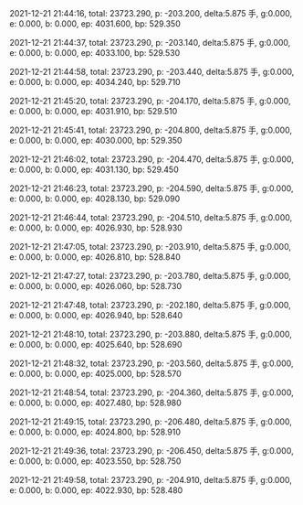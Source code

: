 2021-12-21 21:44:16, total: 23723.290, p: -203.200, delta:5.875 手, g:0.000, e: 0.000, b: 0.000, ep: 4031.600, bp: 529.350

2021-12-21 21:44:37, total: 23723.290, p: -203.140, delta:5.875 手, g:0.000, e: 0.000, b: 0.000, ep: 4033.100, bp: 529.530

2021-12-21 21:44:58, total: 23723.290, p: -203.440, delta:5.875 手, g:0.000, e: 0.000, b: 0.000, ep: 4034.240, bp: 529.710

2021-12-21 21:45:20, total: 23723.290, p: -204.170, delta:5.875 手, g:0.000, e: 0.000, b: 0.000, ep: 4031.910, bp: 529.510

2021-12-21 21:45:41, total: 23723.290, p: -204.800, delta:5.875 手, g:0.000, e: 0.000, b: 0.000, ep: 4030.000, bp: 529.350

2021-12-21 21:46:02, total: 23723.290, p: -204.470, delta:5.875 手, g:0.000, e: 0.000, b: 0.000, ep: 4031.130, bp: 529.450

2021-12-21 21:46:23, total: 23723.290, p: -204.590, delta:5.875 手, g:0.000, e: 0.000, b: 0.000, ep: 4028.130, bp: 529.090

2021-12-21 21:46:44, total: 23723.290, p: -204.510, delta:5.875 手, g:0.000, e: 0.000, b: 0.000, ep: 4026.930, bp: 528.930

2021-12-21 21:47:05, total: 23723.290, p: -203.910, delta:5.875 手, g:0.000, e: 0.000, b: 0.000, ep: 4026.810, bp: 528.840

2021-12-21 21:47:27, total: 23723.290, p: -203.780, delta:5.875 手, g:0.000, e: 0.000, b: 0.000, ep: 4026.060, bp: 528.730

2021-12-21 21:47:48, total: 23723.290, p: -202.180, delta:5.875 手, g:0.000, e: 0.000, b: 0.000, ep: 4026.940, bp: 528.640

2021-12-21 21:48:10, total: 23723.290, p: -203.880, delta:5.875 手, g:0.000, e: 0.000, b: 0.000, ep: 4025.640, bp: 528.690

2021-12-21 21:48:32, total: 23723.290, p: -203.560, delta:5.875 手, g:0.000, e: 0.000, b: 0.000, ep: 4025.000, bp: 528.570

2021-12-21 21:48:54, total: 23723.290, p: -204.360, delta:5.875 手, g:0.000, e: 0.000, b: 0.000, ep: 4027.480, bp: 528.980

2021-12-21 21:49:15, total: 23723.290, p: -206.480, delta:5.875 手, g:0.000, e: 0.000, b: 0.000, ep: 4024.800, bp: 528.910

2021-12-21 21:49:36, total: 23723.290, p: -206.450, delta:5.875 手, g:0.000, e: 0.000, b: 0.000, ep: 4023.550, bp: 528.750

2021-12-21 21:49:58, total: 23723.290, p: -204.910, delta:5.875 手, g:0.000, e: 0.000, b: 0.000, ep: 4022.930, bp: 528.480